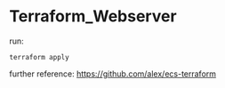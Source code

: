 # Terraform_Webserver

run:

```
terraform apply
```

further reference: https://github.com/alex/ecs-terraform
